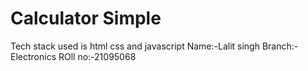 # Calculator Simple
Tech stack used is html css and javascript
Name:-Lalit singh
Branch:-Electronics
ROll no:-21095068
